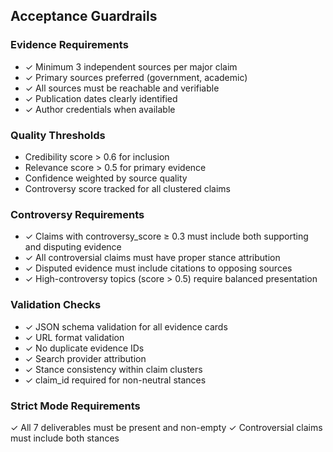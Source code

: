 ## Acceptance Guardrails

### Evidence Requirements
- ✓ Minimum 3 independent sources per major claim
- ✓ Primary sources preferred (government, academic)
- ✓ All sources must be reachable and verifiable
- ✓ Publication dates clearly identified
- ✓ Author credentials when available

### Quality Thresholds
- Credibility score > 0.6 for inclusion
- Relevance score > 0.5 for primary evidence
- Confidence weighted by source quality
- Controversy score tracked for all clustered claims

### Controversy Requirements
- ✓ Claims with controversy_score ≥ 0.3 must include both supporting and disputing evidence
- ✓ All controversial claims must have proper stance attribution
- ✓ Disputed evidence must include citations to opposing sources
- ✓ High-controversy topics (score > 0.5) require balanced presentation

### Validation Checks
- ✓ JSON schema validation for all evidence cards
- ✓ URL format validation
- ✓ No duplicate evidence IDs
- ✓ Search provider attribution
- ✓ Stance consistency within claim clusters
- ✓ claim_id required for non-neutral stances

### Strict Mode Requirements
✓ All 7 deliverables must be present and non-empty
✓ Controversial claims must include both stances
